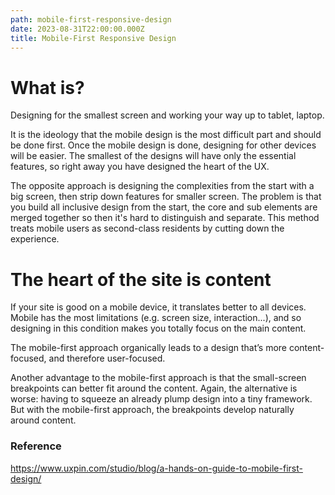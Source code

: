 ```yaml
---
path: mobile-first-responsive-design
date: 2023-08-31T22:00:00.000Z
title: Mobile-First Responsive Design
---
```

# What is?

Designing for the smallest screen and working your way up to tablet, laptop.

It is the ideology that the mobile design is the most difficult part and should be done first. Once the mobile design is done, designing for other devices will be easier. The smallest of the designs will have only the essential features, so right away you have designed the heart of the UX.

T﻿he opposite approach is designing the complexities from the start with a big screen, then strip down features for smaller screen. The problem is that you build all inclusive design from the start, the core and sub elements are merged together so then it's hard to distinguish and separate. This method treats mobile users as second-class residents by cutting down the experience.

# The heart of the site is content

If your site is good on a mobile device, it translates better to all devices. Mobile has the most limitations (e.g. screen size, interaction...), and so designing in this condition makes you totally focus on the main content.

The mobile-first approach organically leads to a design that’s more content-focused, and therefore user-focused.

Another advantage to the mobile-first approach is that the small-screen breakpoints can better fit around the content. Again, the alternative is worse: having to squeeze an already plump design into a tiny framework. But with the mobile-first approach, the breakpoints develop naturally around content.

### R﻿eference

https://www.uxpin.com/studio/blog/a-hands-on-guide-to-mobile-first-design/